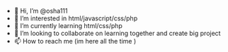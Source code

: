 - 👋 Hi, I’m @osha111
- 👀 I’m interested in html/javascript/css/php
- 🌱 I’m currently learning html/css/php
- 💞️ I’m looking to collaborate on learning together and create big project
- 📫 How to reach me (im here all the time )


<!---
osha111/osha111 is a ✨ special ✨ repository because its `README.md` (this file) appears on your GitHub profile.
You can click the Preview link to take a look at your changes.
--->

